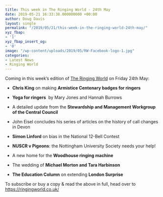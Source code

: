 ```yaml
---
title: This week in The Ringing World - 24th May
date: 2019-05-21 16:33:38.000000000 +00:00
author: Doug Davis
layout: single
permalink: "/2019/05/21/this-week-in-the-ringing-world-24th-may/"
xyz_fbap:
- '1'
xyz_fbap_insert_og:
- '0'
image: "/wp-content/uploads/2019/05/RW-Facebook-logo-1.jpg"
categories:
- Latest News
- Ringing World
---
```

Coming in this week’s edition of <a href="https://www.ringingworld.co.uk" target="_blank" rel="noopener noreferrer">The Ringing World</a> on Friday 24th May:

+ **Chris King** on making **Armistice Centenary badges for ringers**

+ **Yoga for ringers**  by Mary Jones and Hannah Burrows

+ A detailed update from the **Stewardship and Management Workgroup of the Central Council**

+ John Eisel concludes his series of articles on the history of call changes in Devon

+ **Simon Linford** on bias in the National 12-Bell Contest

+ **NUSCR v Pigeons**: the Nottingham University Society needs your help!

+ A new home for the **Woodhouse ringing machine**

+ The wedding of **Michael Morton and Tara Harbinson**

+ **The Education Column** on extending **London Surprise**

To subscribe or buy a copy & read the above in full, head over to <a href="https://ringingworld.co.uk/" target="_blank" rel="noopener noreferrer">https://ringingworld.co.uk/</a>

